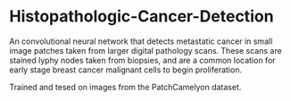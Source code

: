 # Histopathologic-Cancer-Detection
An convolutional neural network that detects metastatic cancer in small image patches taken from larger digital pathology scans. These scans are stained lyphy nodes taken from biopsies, and are a common location for early stage breast cancer malignant cells to begin proliferation.

Trained and tesed on images from the PatchCamelyon dataset. 
